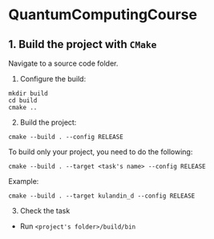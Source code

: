 # QuantumComputingCourse

## 1. Build the project with `CMake`
Navigate to a source code folder.

1) Configure the build:

  ```
  mkdir build
  cd build
  cmake ..
  ```

2) Build the project:
  ```
  cmake --build . --config RELEASE
  ```
  To build only your project, you need to do the following:
  ```
  cmake --build . --target <task's name> --config RELEASE
  ```
  Example:
  ```
  cmake --build . --target kulandin_d --config RELEASE
  ```
3) Check the task
  * Run `<project's folder>/build/bin`